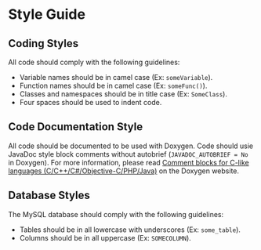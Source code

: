 #  Style Guide

## Coding Styles

All code should comply with the following guidelines:

- Variable names should be in camel case (Ex: `someVariable`).
- Function names should be in camel case (Ex: `someFunc()`).
- Classes and namespaces should be in title case (Ex: `SomeClass`).
- Four spaces should be used to indent code.

## Code Documentation Style

All code should be documented to be used with Doxygen. Code should usie JavaDoc
style block comments without autobrief (`JAVADOC_AUTOBRIEF = No` in Doxygen).
For more information, please read
<a href=http://www.stack.nl/~dimitri/doxygen/manual/docblocks.html#cppblock>
Comment blocks for C-like languages (C/C++/C#/Objective-C/PHP/Java)</a> on the
Doxygen website.

## Database Styles

The MySQL database should comply with the following guidelines:

- Tables should be in all lowercase with underscores (Ex: `some_table`).
- Columns should be in all uppercase (Ex: `SOMECOLUMN`).
